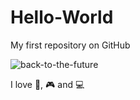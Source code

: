 # Hello-World
My first repository on GitHub

![back-to-the-future](https://media1.giphy.com/media/AkYglsk1IR8yAK2cXW/giphy.gif?cid=790b761147cb9e52c42598ee55bf543793de8e44f62d4802&rid=giphy.gif&ct=g)

I love 🍕, 🎮 and 💻
